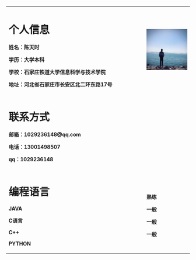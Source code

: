 <table border="0">

  <tr>
   <td width="75%">
      <h1>个人信息</h1>
        <p><b>姓名：陈天时</b></p>
        <p><b>学历：大学本科</b></p>
        <p><b>学校：石家庄铁道大学信息科学与技术学院</b></p>
        <p><b>地址：河北省石家庄市长安区北二环东路17号</b></p>
    </td>
    <td width="25%">
      <img src="chentianshi.JPG" width="100%">  
    </td>
  </tr>
  <tr>
   <td>
      <h1>联系方式</h1>
        <p><b>邮箱：1029236148@qq.com</b></p>
        <p><b>电话：13001498507</b></p>
        <p><b>qq：1029236148</b></p>
    </td>
  </tr>
  <tr>
   <td>
      <h1>编程语言</h1>
        <p><b>JAVA</b></p>
        <p><b>C语言</b></p>
        <p><b>C++</b></p>
        <p><b>PYTHON</b></p>
    </td>
    <td>
      <h1> </h1>
          <p><b>熟练</b></p>
          <p><b>一般</b></p>
          <p><b>一般</b></p>
          <p><b>一般</b></p>
     </td>
  </tr>

</table>
